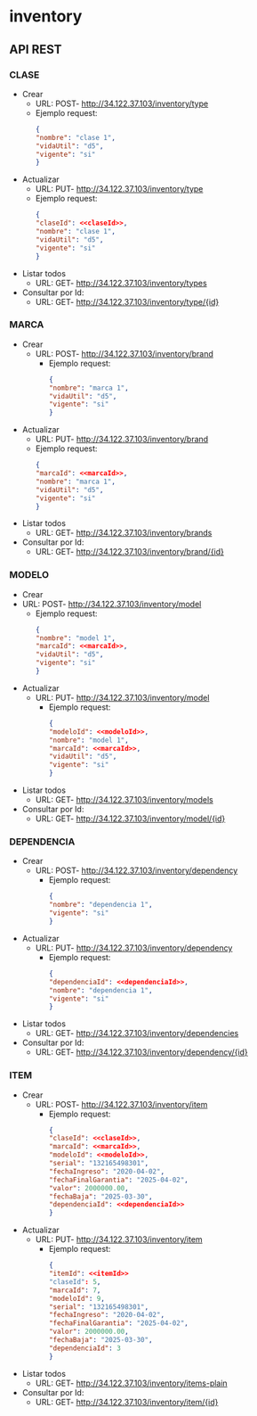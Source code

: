 # inventory

## API REST

### CLASE
- Crear
  - URL: POST- http://34.122.37.103/inventory/type
  - Ejemplo request:
    ```json
    {
    "nombre": "clase 1",
    "vidaUtil": "d5",
    "vigente": "si"
    }
- Actualizar
  - URL: PUT- http://34.122.37.103/inventory/type
  - Ejemplo request:
    ```json
    {
    "claseId": <<claseId>>,
    "nombre": "clase 1",
    "vidaUtil": "d5",
    "vigente": "si"
    }
- Listar todos
  - URL: GET- http://34.122.37.103/inventory/types
- Consultar por Id:
  - URL: GET- http://34.122.37.103/inventory/type/{id}
### MARCA
- Crear
  - URL: POST- http://34.122.37.103/inventory/brand
    - Ejemplo request:
      ```json
      { 
      "nombre": "marca 1",
      "vidaUtil": "d5",
      "vigente": "si"
      }
- Actualizar
  - URL: PUT- http://34.122.37.103/inventory/brand
  - Ejemplo request:
    ```json
    {
    "marcaId": <<marcaId>>,
    "nombre": "marca 1",
    "vidaUtil": "d5",
    "vigente": "si"
    }
- Listar todos
    - URL: GET- http://34.122.37.103/inventory/brands
- Consultar por Id:
    - URL: GET- http://34.122.37.103/inventory/brand/{id}
### MODELO
- Crear
- URL: POST- http://34.122.37.103/inventory/model
  - Ejemplo request:
    ```json
    { 
    "nombre": "model 1",
    "marcaId": <<marcaId>>,
    "vidaUtil": "d5",
    "vigente": "si"
    }
- Actualizar
  - URL: PUT- http://34.122.37.103/inventory/model
    - Ejemplo request:
      ```json
      {
      "modeloId": <<modeloId>>,
      "nombre": "model 1",
      "marcaId": <<marcaId>>,
      "vidaUtil": "d5",
      "vigente": "si"
      }
- Listar todos
  - URL: GET- http://34.122.37.103/inventory/models
- Consultar por Id:
  - URL: GET- http://34.122.37.103/inventory/model/{id}
### DEPENDENCIA
- Crear
  - URL: POST- http://34.122.37.103/inventory/dependency
    - Ejemplo request:
      ```json
      { 
      "nombre": "dependencia 1",
      "vigente": "si"
      }
- Actualizar
  - URL: PUT- http://34.122.37.103/inventory/dependency
    - Ejemplo request:
      ```json
      {
      "dependenciaId": <<dependenciaId>>,
      "nombre": "dependencia 1",
      "vigente": "si"
      }
- Listar todos
    - URL: GET- http://34.122.37.103/inventory/dependencies
- Consultar por Id:
    - URL: GET- http://34.122.37.103/inventory/dependency/{id}
### ITEM
- Crear
  - URL: POST- http://34.122.37.103/inventory/item
    - Ejemplo request:
      ```json
      { 
      "claseId": <<claseId>>,
      "marcaId": <<marcaId>>,
      "modeloId": <<modeloId>>,
      "serial": "132165498301",
      "fechaIngreso": "2020-04-02",
      "fechaFinalGarantia": "2025-04-02",
      "valor": 2000000.00,
      "fechaBaja": "2025-03-30",
      "dependenciaId": <<dependenciaId>>
      }
- Actualizar
  - URL: PUT- http://34.122.37.103/inventory/item
    - Ejemplo request:
      ```json
      {
      "itemId": <<itemId>>
      "claseId": 5,
      "marcaId": 7,
      "modeloId": 9,
      "serial": "132165498301",
      "fechaIngreso": "2020-04-02",
      "fechaFinalGarantia": "2025-04-02",
      "valor": 2000000.00,
      "fechaBaja": "2025-03-30",
      "dependenciaId": 3
      }
- Listar todos
  - URL: GET- http://34.122.37.103/inventory/items-plain
- Consultar por Id:
  - URL: GET- http://34.122.37.103/inventory/item/{id}